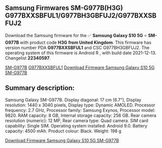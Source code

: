 <h2>Samsung Firmwares SM-G977B(H3G) G977BXXSBFUL1/G977BH3GBFUJ2/G977BXXSBFUJ2</h2>
Download the Samsung firmware for the ✅ <strong>Samsung Galaxy S10 5G </strong> ⭐ <strong>SM-G977B</strong> with product code <strong>H3G</strong> <strong> from United Kingdom</strong>. This firmware has version number PDA <strong>G977BXXSBFUL1</strong> and CSC G977BH3GBFUJ2. The operating system of this firmware is Android R , with build date 2021-12-13. Changelist <strong>22340597</strong>.


[SM-G977B](https://samfirm.shop/samsung/model/SM-G977B)
[G977BXXSBFUL1](https://samfirm.shop/samsung/pda/G977BXXSBFUL1)
[Download Firmware Samsung Galaxy S10 5G SM-G977B](https://samfirm.shop/samsung/firmware/482006)
<h2>Summary description:</h2>
<p>Samsung Galaxy SM-G977B. Display diagonal: 17 cm (6.7"), Display resolution: 1440 x 3040 pixels, Display type: Dynamic AMOLED. Processor frequency: 2.7 GHz, Processor family: Samsung Exynos, Processor model: 9820. RAM capacity: 8 GB, Internal storage capacity: 256 GB. Rear camera resolution (numeric): 12 MP, Rear camera type: Quad camera. SIM card capability: Single SIM. Operating system installed: Android 9.0. Battery capacity: 4500 mAh. Product colour: Black. Weight: 198 g</p>


[Download Firmware Samsung Galaxy S10 5G SM-G977B](https://samfirm.shop/samsung/firmware/482006)
